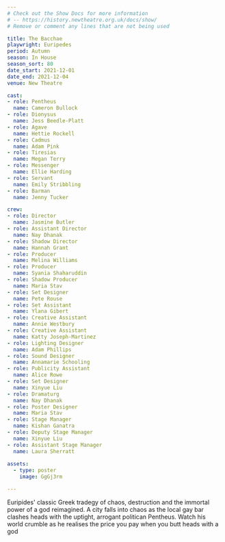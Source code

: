 ```yaml
---
# Check out the Show Docs for more information
# -- https://history.newtheatre.org.uk/docs/show/
# Remove or comment any lines that are not being used

title: The Bacchae
playwright: Euripedes
period: Autumn
season: In House
season_sort: 80
date_start: 2021-12-01
date_end: 2021-12-04
venue: New Theatre

cast:
- role: Pentheus
  name: Cameron Bullock
- role: Dionysus
  name: Jess Beedle-Platt
- role: Agave
  name: Hettie Rockell
- role: Cadmus
  name: Adam Pink
- role: Tiresias
  name: Megan Terry
- role: Messenger
  name: Ellie Harding
- role: Servant
  name: Emily Stribbling
- role: Barman
  name: Jenny Tucker

crew:
- role: Director
  name: Jasmine Butler
- role: Assistant Director 
  name: Nay Dhanak
- role: Shadow Director
  name: Hannah Grant
- role: Producer
  name: Melina Williams
- role: Producer
  name: Syania Shaharuddin
- role: Shadow Producer
  name: Maria Stav
- role: Set Designer
  name: Pete Rouse
- role: Set Assistant
  name: Ylana Gibert
- role: Creative Assistant
  name: Annie Westbury
- role: Creative Assistant
  name: Katty Joseph-Martinez
- role: Lighting Designer 
  name: Adam Phillips
- role: Sound Designer 
  name: Annamarie Schooling
- role: Publicity Assistant 
  name: Alice Rowe
- role: Set Designer 
  name: Xinyue Liu
- role: Dramaturg
  name: Nay Dhanak
- role: Poster Designer
  name: Maria Stav
- role: Stage Manager 
  name: Kishan Ganatra
- role: Deputy Stage Manager 
  name: Xinyue Liu
- role: Assistant Stage Manager 
  name: Laura Sherratt
  
assets:
  - type: poster
    image: GgGj3rm

---
```


Euripides' classic Greek tradegy of chaos, destruction and the immortal power of a god reimagined. A city falls into chaos as the local gay bar clashes heads with the uptight, arrogant politican Pentheus. Watch his world crumble as he realises the price you pay when you butt heads with a god
